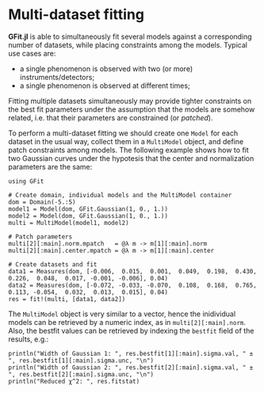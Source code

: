 # Multi-dataset fitting

**GFit.jl** is able to simultaneously fit several models against a corresponding number of datasets, while placing constraints among the models. Typical use cases are:
- a single phenomenon is observed with two (or more) instruments/detectors;
- a single phenomenon is observed at different times;

Fitting multiple datasets simultaneously may provide tighter constraints on the best fit parameters under the assumption that the models are somehow related, i.e. that their parameters are constrained (or *patched*).

To perform a multi-dataset fitting we should create one `Model` for each dataset in the usual way, collect them in a `MultiModel` object, and define patch constraints among models.   The following example shows how to fit two Gaussian curves under the hypotesis that the center and normalization parameters are the same:
```@example abc
using GFit

# Create domain, individual models and the MultiModel container
dom = Domain(-5.:5)
model1 = Model(dom, GFit.Gaussian(1, 0., 1.))
model2 = Model(dom, GFit.Gaussian(1, 0., 1.))
multi = MultiModel(model1, model2)

# Patch parameters
multi[2][:main].norm.mpatch   = @λ m -> m[1][:main].norm
multi[2][:main].center.mpatch = @λ m -> m[1][:main].center

# Create datasets and fit
data1 = Measures(dom, [-0.006,  0.015,  0.001,  0.049,  0.198,  0.430,  0.226,  0.048,  0.017, -0.001, -0.006], 0.04)
data2 = Measures(dom, [-0.072, -0.033, -0.070,  0.108,  0.168,  0.765,  0.113, -0.054,  0.032,  0.013,  0.015], 0.04)
res = fit!(multi, [data1, data2])
```

The `MultiModel` object is very similar to a vector, hence the inidividual models can be retrieved by a numeric index, as in `multi[2][:main].norm`.  Also, the bestfit values can be retrieved by indexing the `bestfit` field of the results, e.g.:
```@example abc
println("Width of Gaussian 1: ", res.bestfit[1][:main].sigma.val, " ± ", res.bestfit[1][:main].sigma.unc, "\n")
println("Width of Gaussian 2: ", res.bestfit[2][:main].sigma.val, " ± ", res.bestfit[2][:main].sigma.unc, "\n")
println("Reduced χ^2: ", res.fitstat)
```
